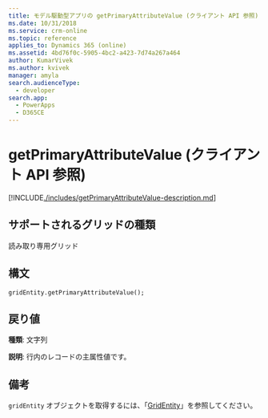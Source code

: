 ```yaml
---
title: モデル駆動型アプリの getPrimaryAttributeValue (クライアント API 参照) | Microsoft Docs
ms.date: 10/31/2018
ms.service: crm-online
ms.topic: reference
applies_to: Dynamics 365 (online)
ms.assetid: 4bd76f0c-5905-4bc2-a423-7d74a267a464
author: KumarVivek
ms.author: kvivek
manager: amyla
search.audienceType:
  - developer
search.app:
  - PowerApps
  - D365CE
---
```

# <a name="getprimaryattributevalue-client-api-reference"></a>getPrimaryAttributeValue (クライアント API 参照)



[!INCLUDE[./includes/getPrimaryAttributeValue-description.md](./includes/getPrimaryAttributeValue-description.md)]

## <a name="grid-types-supported"></a>サポートされるグリッドの種類

読み取り専用グリッド

## <a name="syntax"></a>構文

`gridEntity.getPrimaryAttributeValue();`

## <a name="return-value"></a>戻り値

**種類**: 文字列

**説明**: 行内のレコードの主属性値です。

## <a name="remarks"></a>備考

`gridEntity` オブジェクトを取得するには、「[GridEntity](../gridentity.md)」を参照してください。 

